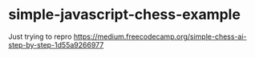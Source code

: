 # simple-javascript-chess-example
Just trying to repro https://medium.freecodecamp.org/simple-chess-ai-step-by-step-1d55a9266977
